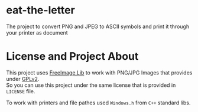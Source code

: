 # eat-the-letter
 The project to convert PNG and JPEG to ASCII symbols and print it through your printer as document

# License and Project About
This project uses [FreeImage Lib](https://freeimage.sourceforge.io) to work with PNG/JPG Images that provides under [GPLv2](https://freeimage.sourceforge.io/license.html).<br>
So you can use this project under the same license that is provided in `LICENSE` file.

To work with printers and file pathes used `Windows.h` from `C++` standard libs.
